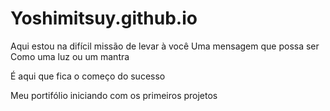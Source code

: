# Yoshimitsuy.github.io

Aqui estou na difícil missão de levar à você
Uma mensagem que possa ser
Como uma luz ou um mantra

É aqui que fica o começo do sucesso

Meu portifólio iniciando com os primeiros projetos